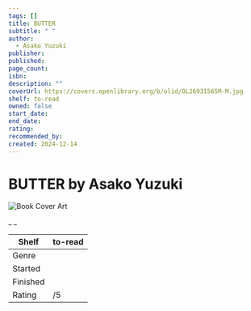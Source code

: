 ```yaml
---
tags: []
title: BUTTER
subtitle: " "
author:
  - Asako Yuzuki
publisher: 
published: 
page_count: 
isbn: 
description: ""
coverUrl: https://covers.openlibrary.org/b/olid/OL26931565M-M.jpg
shelf: to-read
owned: false
start_date: 
end_date: 
rating: 
recommended_by: 
created: 2024-12-14
---
```


# BUTTER by Asako Yuzuki

![Book Cover Art](https://covers.openlibrary.org/b/olid/OL26931565M-M.jpg)

_ _

| Shelf | to-read |
| --- | --- |
| Genre |  |
| Started |  |
| Finished |  |
| Rating | /5 |

